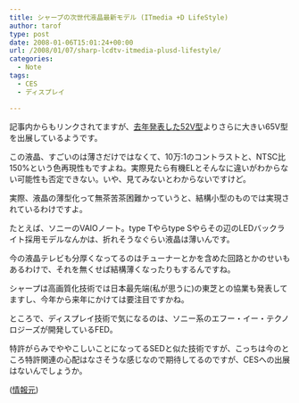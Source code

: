 ```yaml
---
title: シャープの次世代液晶最新モデル (ITmedia +D LifeStyle)
author: tarof
type: post
date: 2008-01-06T15:01:24+00:00
url: /2008/01/07/sharp-lcdtv-itmedia-plusd-lifestyle/
categories:
  - Note
tags:
  - CES
  - ディスプレイ

---
```

記事内からもリンクされてますが、[去年発表した52V型][1]よりさらに大きい65V型を出展しているようです。
  
この液晶、すごいのは薄さだけではなくて、10万:1のコントラストと、NTSC比150%という色再現性もですよね。実際見たら有機ELとそんなに違いがわからない可能性も否定できない。いや、見てみないとわからないですけど。
  
実際、液晶の薄型化って無茶苦茶困難かっていうと、結構小型のものでは実現されているわけですよ。
  
たとえば、ソニーのVAIOノート。type Tやらtype Sやらその辺のLEDバックライト採用モデルなんかは、折れそうなぐらい液晶は薄いんです。
  
今の液晶テレビも分厚くなってるのはチューナーとかを含めた回路とかのせいもあるわけで、それを無くせば結構薄くなったりもするんですね。
  
シャープは高画質化技術では日本最先端(私が思うに)の東芝との協業も発表してますし、今年から来年にかけては要注目ですかね。

ところで、ディスプレイ技術で気になるのは、ソニー系のエフー・イー・テクノロジーズが開発しているFED。
  
特許がらみでややこしいことになってるSEDと似た技術ですが、こっちは今のところ特許関連の心配はなさそうな感じなので期待してるのですが、CESへの出展はないんでしょうか。

([情報元][2])

 [1]: http://plusd.itmedia.co.jp/lifestyle/articles/0708/22/news045.html
 [2]: http://plusd.itmedia.co.jp/lifestyle/articles/0801/07/news008.html